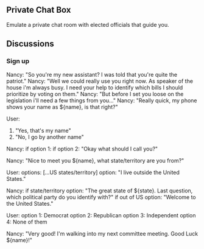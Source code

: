 ## Private Chat Box

Emulate a private chat room with elected officials that guide you.

## Discussions

### Sign up

Nancy: "So you're my new assistant? I was told that you're quite the patriot."
Nancy: "Well we could really use you right now. As speaker of the house i'm always busy. I need your help to identify which bills I should prioritize by voting on them."
Nancy: "But before I set you loose on the legislation i'll need a few things from you..."
Nancy: "Really quick, my phone shows your name as ${name}, is that right?"

User: <prompt>
1. "Yes, that's my name"
2. "No, I go by another name"

Nancy:
if option 1: <continue>
if option 2: "Okay what should I call you?" <prompt>

Nancy: "Nice to meet you ${name}, what state/territory are you from?"

User: <prompt>
  options: [...US states/territory]
  option: "I live outside the United States."

Nancy:
if state/territory option: "The great state of ${state}. Last question, which political party do you identify with?"
if out of US option: "Welcome to the United States."

User: <prompt>
  option 1: Democrat
  option 2: Republican
  option 3: Independent
  option 4: None of them

Nancy: "Very good! I'm walking into my next committee meeting. Good Luck ${name}!"
